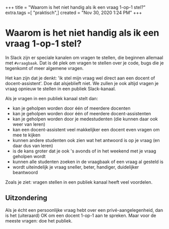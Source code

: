 +++
title = "Waarom is het niet handig als ik een vraag 1-op-1 stel?"
extra.tags =[ "praktisch",]
created = "Nov 30, 2020 1:24 PM"
+++
# Waarom is het niet handig als ik een vraag 1-op-1 stel?


In Slack zijn er speciale kanalen om vragen te stellen, die beginnen allemaal met `#vraagbaak`. Dat is dé plek om vragen te stellen over je code, bugs die je tegenkomt of meer algemene vragen.

Het kan zijn dat je denkt: 'ik stel mijn vraag wel direct aan een docent of docent-assistent'. Doe dat alsjeblieft niet. We zullen je ook altijd vragen je vraag opnieuw te stellen in een publiek Slack-kanaal.

Als je vragen in een publiek kanaal stelt dan:

- kan je geholpen worden door één of meerdere docenten
- kan je geholpen worden door één of meerdere docent-assistenten
- kan je geholpen worden door je medestudenten (die kunnen daar ook weer van leren)
- kan een docent-assistent veel makkelijker een docent even vragen om mee te kijken
- kunnen andere studenten ook zien wat het antwoord is op je vraag (en daar dus van leren)
- is de kans groter dat je ook 's avonds of in het weekend met je vraag geholpen wordt
- kunnen alle studenten zoeken in de vraagbaak of een vraag al gesteld is
- wordt uiteindelijk je vraag sneller, beter, handiger, duidelijker beantwoord

Zoals je ziet: vragen stellen in een publiek kanaal heeft veel voordelen.

## Uitzondering

Als je écht een persoonlijke vraag hebt over een privé-aangelegenheid, dan is het (uiteraard) OK om een docent 1-op-1 aan te spreken. Maar voor de meeste vragen: doe het publiek.